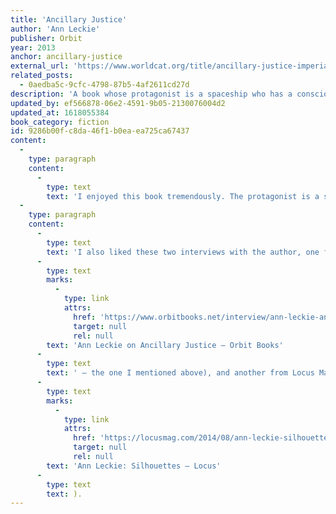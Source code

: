 ```yaml
---
title: 'Ancillary Justice'
author: 'Ann Leckie'
publisher: Orbit
year: 2013
anchor: ancillary-justice
external_url: 'https://www.worldcat.org/title/ancillary-justice-imperial-radch-vol-1/oclc/1089552817'
related_posts:
  - 0aedba5c-9cfc-4798-87b5-4af2611cd27d
description: 'A book whose protagonist is a spaceship who has a conscious mind and has many human bodies. This is a little confusing, but imagine: she can sing choral music by herself!'
updated_by: ef566878-06e2-4591-9b05-2130076004d2
updated_at: 1618055384
book_category: fiction
id: 9286b00f-c8da-46f1-b0ea-ea725ca67437
content:
  -
    type: paragraph
    content:
      -
        type: text
        text: 'I enjoyed this book tremendously. The protagonist is a spaceship who is sentient—is conscious,—and has many human bodies through which she (who in fact is genderless) acts, speaks, interacts with her human crew, and each of which brings their own subtle colouration of personality. (In an interview, the author mentions that she became set on this idea when she realized that such a being could sing multi-part choral music by herself!) For most of the book, however, the protagonist is one particular human body who has been severed from the spaceship of which she is (was) a part, yet retaining the memories and sense of identity of the whole ship. This sounds confusing; it is somewhat, inevitably, but deftly handled, the writing highly engaging. (It is not the only instance in the book of confusing boundaries of identity.)'
  -
    type: paragraph
    content:
      -
        type: text
        text: 'I also liked these two interviews with the author, one from her publisher ('
      -
        type: text
        marks:
          -
            type: link
            attrs:
              href: 'https://www.orbitbooks.net/interview/ann-leckie-ancillary-justice/'
              target: null
              rel: null
        text: 'Ann Leckie on Ancillary Justice – Orbit Books'
      -
        type: text
        text: ' – the one I mentioned above), and another from Locus Magazine ('
      -
        type: text
        marks:
          -
            type: link
            attrs:
              href: 'https://locusmag.com/2014/08/ann-leckie-silhouettes/'
              target: null
              rel: null
        text: 'Ann Leckie: Silhouettes – Locus'
      -
        type: text
        text: ).
---
```

